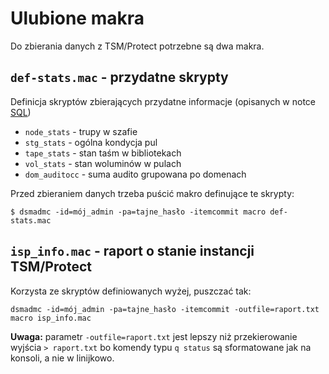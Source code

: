 # Ulubione makra

Do zbierania danych z TSM/Protect potrzebne są dwa makra.

## `def-stats.mac` - przydatne skrypty

Definicja skryptów zbierających przydatne informacje (opisanych w notce [SQL](../SQL.md))

- `node_stats` - trupy w szafie
- `stg_stats` - ogólna kondycja pul
- `tape_stats` - stan taśm w bibliotekach
- `vol_stats` - stan woluminów w pulach
- `dom_auditocc` - suma audito grupowana po domenach

Przed zbieraniem danych trzeba puścić makro definujące te skrypty:

```shell
$ dsmadmc -id=mój_admin -pa=tajne_hasło -itemcommit macro def-stats.mac
```

## `isp_info.mac` - raport o stanie instancji TSM/Protect

Korzysta ze skryptów definiowanych wyżej, puszczać tak:

```shell
dsmadmc -id=mój_admin -pa=tajne_hasło -itemcommit -outfile=raport.txt macro isp_info.mac
```

**Uwaga:** parametr `-outfile=raport.txt` jest lepszy niż przekierowanie wyjścia `> raport.txt` bo komendy typu `q status` są sformatowane jak na konsoli, a nie w linijkowo.